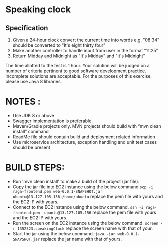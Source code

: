 Speaking clock
============== 
Specification 
-------------
1. Given a 24-hour clock convert the current time into words e.g. "08:34" should be converted to "It's eight thirty four"
2. Make another controller to handle input from user in the format “11:25”
3. Return Midday and Midnight as "It's Midday" and "It's Midnight"

The time allotted to the test is 1 hour. Your solution will be judged on a number of criteria pertinent to good software development practice. Incomplete solutions are acceptable.
For the purposes of this exercise, please use Java 8 libraries.

NOTES :
==============
* Use JDK 8 or above
* Swagger implementation is preferable.
* Maven/Gradle projects only. MVN projects should build with “mvn clean install” command
* ReadMe file should contain build and deployment related information
* Use microservice architecture, exception handling and unit test cases should be present

BUILD STEPS:
==============
* Run 'mvn clean install' to make a build of the project (jar file).
* Copy the jar file into EC2 instance using the below command 
  `scp -i raga-frontend.pem web-0.0.1-SNAPSHOT.jar ubuntu@13.127.105.156:/home/ubuntu`
  replace the pem file with yours and the EC2 IP with yours.
* Connect to the EC2 instance using the below command.
  `ssh -i raga-frontend.pem  ubuntu@13.127.105.156`
  replace the pem file with yours and the EC2 IP with yours.
* Run the screen on the EC2 instance using the below command.
  `screen -r 1352523.speakingClock` 
  replace the screen name with that of your.
* Start the jar using the below command.
  `java -jar web-0.0.1-SNAPSHOT.jar`
  replace the jar name with that of yours.